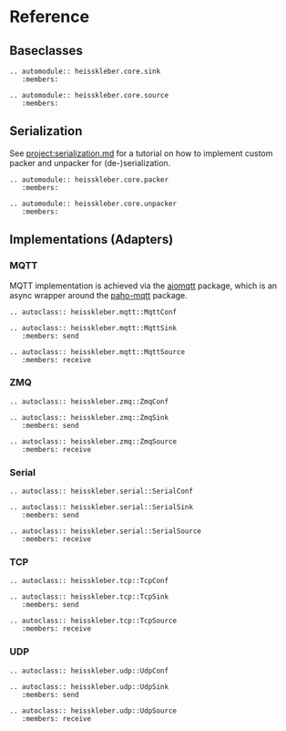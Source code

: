# Reference

## Baseclasses

```{eval-rst}
.. automodule:: heisskleber.core.sink
   :members:

.. automodule:: heisskleber.core.source
   :members:
```

## Serialization

See <project:serialization.md> for a tutorial on how to implement custom packer and unpacker for (de-)serialization.

```{eval-rst}
.. automodule:: heisskleber.core.packer
   :members:

.. automodule:: heisskleber.core.unpacker
   :members:
```

## Implementations (Adapters)

### MQTT

MQTT implementation is achieved via the [aiomqtt](https://github.com/mossblaser/aiomqtt) package, which is an async wrapper around the [paho-mqtt](https://github.com/eclipse/paho.mqtt.python) package.

```{eval-rst}
.. autoclass:: heisskleber.mqtt::MqttConf
```

```{eval-rst}
.. autoclass:: heisskleber.mqtt::MqttSink
   :members: send
```

```{eval-rst}
.. autoclass:: heisskleber.mqtt::MqttSource
   :members: receive
```

### ZMQ

```{eval-rst}
.. autoclass:: heisskleber.zmq::ZmqConf
```

```{eval-rst}
.. autoclass:: heisskleber.zmq::ZmqSink
   :members: send
```

```{eval-rst}
.. autoclass:: heisskleber.zmq::ZmqSource
   :members: receive
```

### Serial

```{eval-rst}
.. autoclass:: heisskleber.serial::SerialConf
```

```{eval-rst}
.. autoclass:: heisskleber.serial::SerialSink
   :members: send
```

```{eval-rst}
.. autoclass:: heisskleber.serial::SerialSource
   :members: receive
```

### TCP

```{eval-rst}
.. autoclass:: heisskleber.tcp::TcpConf
```

```{eval-rst}
.. autoclass:: heisskleber.tcp::TcpSink
   :members: send
```

```{eval-rst}
.. autoclass:: heisskleber.tcp::TcpSource
   :members: receive
```

### UDP

```{eval-rst}
.. autoclass:: heisskleber.udp::UdpConf
```

```{eval-rst}
.. autoclass:: heisskleber.udp::UdpSink
   :members: send
```

```{eval-rst}
.. autoclass:: heisskleber.udp::UdpSource
   :members: receive
```
